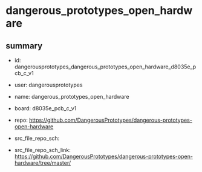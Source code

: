 # dangerous_prototypes_open_hardware
 
## summary 
* id: dangerousprototypes_dangerous_prototypes_open_hardware_d8035e_pcb_c_v1
* user: dangerousprototypes
* name: dangerous_prototypes_open_hardware
* board: d8035e_pcb_c_v1
* repo: https://github.com/DangerousPrototypes/dangerous-prototypes-open-hardware



* src_file_repo_sch: 
* src_file_repo_sch_link: https://github.com/DangerousPrototypes/dangerous-prototypes-open-hardware/tree/master/






